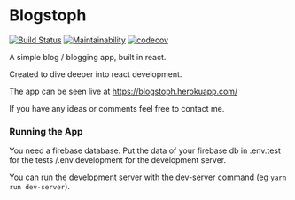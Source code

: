 # Blogstoph
[![Build Status](https://travis-ci.org/ChFlick/blogstoph.png?branch=master)](https://travis-ci.org/ChFlick/blogstoph)
[![Maintainability](https://api.codeclimate.com/v1/badges/fcd4bfab8628cde9080e/maintainability)](https://codeclimate.com/github/ChFlick/blogstoph/maintainability)
[![codecov](https://codecov.io/gh/ChFlick/blogstoph/branch/master/graph/badge.svg)](https://codecov.io/gh/ChFlick/blogstoph)

A simple blog / blogging app, built in react.

Created to dive deeper into react development.

The app can be seen live at https://blogstoph.herokuapp.com/

If you have any ideas or comments feel free to contact me.

### Running the App
You need a firebase database.
Put the data of your firebase db in .env.test for the tests /.env.development for the development server.

You can run the development server with the dev-server command (eg `yarn run dev-server`).